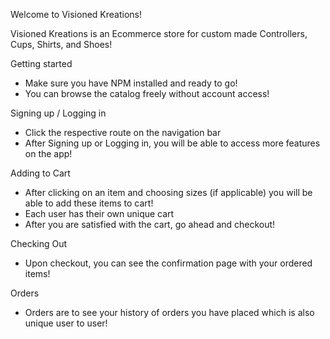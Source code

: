 Welcome to Visioned Kreations!

Visioned Kreations is an Ecommerce store for custom made Controllers, Cups, Shirts, and Shoes!

Getting started
- Make sure you have NPM installed and ready to go!
- You can browse the catalog freely without account access!

Signing up / Logging in
- Click the respective route on the navigation bar
- After Signing up or Logging in, you will be able to access more features on the app!

Adding to Cart
- After clicking on an item and choosing sizes (if applicable) you will be able to add these items to cart!
- Each user has their own unique cart
- After you are satisfied with the cart, go ahead and checkout!

Checking Out
- Upon checkout, you can see the confirmation page with your ordered items!

Orders
- Orders are to see your history of orders you have placed which is also unique user to user!
